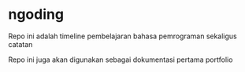 # ngoding

Repo ini adalah timeline pembelajaran bahasa pemrograman sekaligus catatan

Repo ini juga akan digunakan sebagai dokumentasi pertama portfolio




